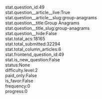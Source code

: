 stat.question_id:49  
stat.question__article__live:True  
stat.question__article__slug:group-anagrams  
stat.question__title:Group Anagrams  
stat.question__title_slug:group-anagrams  
stat.question__hide:False  
stat.total_acs:18165  
stat.total_submitted:32294  
stat.total_column_articles:6  
stat.frontend_question_id:49  
stat.is_new_question:False  
status:None  
difficulty.level:2  
paid_only:False  
is_favor:False  
frequency:0  
progress:0  
